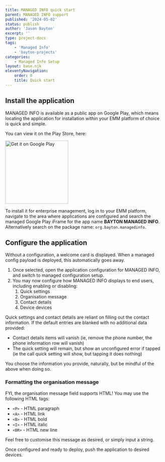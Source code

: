 ```yaml
---
title: MANAGED INFO quick start
parent: MANAGED INFO support
published: '2024-05-02'
status: publish
author: 'Jason Bayton'
excerpt: ''
type: project-docs
tags: 
    - 'Managed Info'
    - 'bayton-projects'
categories: 
    - Managed Info Setup
layout: base.njk
eleventyNavigation: 
    order: 0
    title: Quick start
---
```


## Install the application

MANAGED INFO is available as a public app on Google Play, which means locating the application for installation within your EMM platform of choice is quick and simple. 

You can view it on the Play Store, here: 

<a href='https://play.google.com/store/apps/details?id=org.bayton.managedinfo'><img alt='Get it on Google Play' src='https://play.google.com/intl/en_us/badges/static/images/badges/en_badge_web_generic.png' width="200px"/></a>

To install it for enterprise management, log in to your EMM platform, navigate to the area where applications are configured and search the managed Google Play iFrame for the app name **BAYTON MANAGED INFO**. Alternatively search on the package name: `org.bayton.managedinfo`. 

## Configure the application

<div class="callout callout-small">Without a configuration, a welcome card is displayed. When a managed config payload is deployed, this automatically goes away.</div>

1. Once selected, open the application configuration for MANAGED INFO, and switch to managed configuration setup.
2. You may now configure how MANAGED INFO displays to end users, including enabling or disabling:
   1. Quick settings
   2. Organisation message
   3. Contact details
   4. Device devices

Quick settings and contact details are reliant on filling out the contact information. If the default entries are blanked with no additional data provided:

- Contact details items will vanish (ie, remove the phone number, the phone information row will vanish)
- The quick setting will remain, but show an unconfigured error if tapped (ie the call quick setting will show, but tapping it does nothing)

You choose the information you provide, naturally, but be mindful of the above when doing so.

### Formatting the organisation message 

FYI, the organisation message field supports HTML! You may use the following HTML tags: 

- `<P>` - HTML paragraph 
- `<A>` - HTML link
- `<B>` - HTML bold
- `<I>` - HTML italic
- `<BR>` - HTML new line

Feel free to customise this message as desired, or simply input a string.

Once configured and ready to deploy, push the application to desired devices.